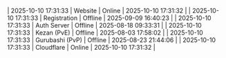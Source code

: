 | 2025-10-10 17:31:33 | Website | Online | 2025-10-10 17:31:32 |
| 2025-10-10 17:31:33 | Registration | Offline | 2025-09-09 16:40:23 |
| 2025-10-10 17:31:33 | Auth Server | Offline | 2025-08-18 09:33:31 |
| 2025-10-10 17:31:33 | Kezan (PvE) | Offline | 2025-08-03 17:58:02 |
| 2025-10-10 17:31:33 | Gurubashi (PvP) | Offline | 2025-08-23 21:44:06 |
| 2025-10-10 17:31:33 | Cloudflare | Online | 2025-10-10 17:31:32 |
